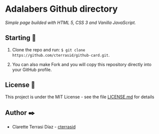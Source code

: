 # Adalabers Github directory

_Simple page builded with HTML 5, CSS 3 and Vanilla JavaScript._

## Starting 🚀

1. Clone the repo and run: `$ git clone https://github.com/cterrasid/github-card.git`.

2. You can also make Fork and you will copy this repository directly into your GitHub profile.

## License 📄

This project is under the MIT License - see the file [LICENSE.md](LICENSE.md) for details

## Author ✒️

- Clarette Terrasi Díaz - [cterrasid](https://www.linkedin.com/in/cterrasid/)
